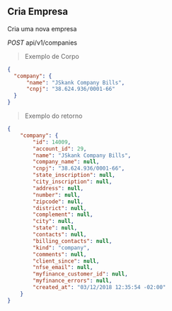 ## Cria Empresa

Cria uma nova empresa

<div class="api-endpoint">
  <div class="endpoint-data">
    <i class="label label-get">POST</i>
     api/v1/companies
  </div>
</div>


> Exemplo de Corpo

```json
{
  "company": {
	  "name": "JSkank Company Bills",
	  "cnpj": "38.624.936/0001-66"
  }
}
```

> Exemplo do retorno

```json
{
    "company": {
        "id": 14009,
        "account_id": 29,
        "name": "JSkank Company Bills",
        "company_name": null,
        "cnpj": "38.624.936/0001-66",
        "state_inscription": null,
        "city_inscription": null,
        "address": null,
        "number": null,
        "zipcode": null,
        "district": null,
        "complement": null,
        "city": null,
        "state": null,
        "contacts": null,
        "billing_contacts": null,
        "kind": "company",
        "comments": null,
        "client_since": null,
        "nfse_email": null,
        "myfinance_customer_id": null,
        "myfinance_errors": null,
        "created_at": "03/12/2018 12:35:54 -02:00"
    }
}
```
